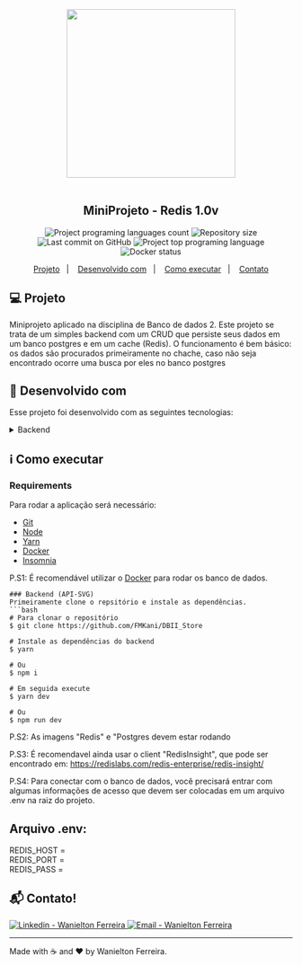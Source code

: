 <div align="center">
    <img src="https://res.cloudinary.com/dzy81lxxj/image/upload/v1617307297/1_SZiYiNs_5c1MhHZn3EM7-A_ayzmhu.png" width="300px"/>
</div>

<br />

<h2 align="center">
   MiniProjeto - Redis 1.0v
</h2>

<p align="center">
  <img alt="Project programing languages count" src="https://img.shields.io/github/languages/count/FMKani/DBII_Store?">
  <img alt="Repository size" src="https://img.shields.io/github/repo-size/FMKani/DBII_Store?">
  <img alt="Last commit on GitHub" src="https://img.shields.io/github/last-commit/FMKani/DBII_Store?">
  <img alt="Project top programing language" src="https://img.shields.io/github/languages/top/FMKani/DBII_Store?">
  <img alt="Docker status" src="https://img.shields.io/docker/build/FMKani/https://github.com/FMKani/DBII_Store">
</p>

<p align="center">
  <a href="#computer-projeto">Projeto</a>&nbsp;&nbsp;&nbsp;|&nbsp;&nbsp;&nbsp;
  <a href="#rocket-desenvolvido-com">Desenvolvido com</a>&nbsp;&nbsp;&nbsp;|&nbsp;&nbsp;&nbsp;
  <a href="#information_source-como-executar">Como executar</a>&nbsp;&nbsp;&nbsp;|&nbsp;&nbsp;&nbsp;
  <a href="#mailbox_with_mail-contato">Contato</a>
 </p>


## :computer: Projeto

 Miniprojeto aplicado na disciplina de Banco de dados 2. Este projeto se trata de um simples backend com um CRUD que persiste seus dados em um banco postgres e em um cache (Redis). O funcionamento é bem básico: os dados são procurados primeiramente no chache, caso não seja encontrado ocorre uma busca por eles no banco postgres

## :rocket: Desenvolvido com

Esse projeto foi desenvolvido com as seguintes tecnologias:

<details>
  <summary>Backend</summary>

-   [Node.js](https://nodejs.org/)
-   [Express](https://expressjs.com/)
-   [Postgres](https://www.postgresql.org/)
-   [Redis](https://redis.io/)
-   [ESLint](https://eslint.org/)
-   [Prettier](https://prettier.io/)
-   [TypeORM](https://typeorm.io/#/)
-   [VS Code](https://code.visualstudio.com/)
-   [Insomnia](https://insomnia.rest/)
-   [Docker](https://www.docker.com/)

</details>


## :information_source: Como executar

### Requirements

Para rodar a aplicação será necessário:
* [Git](https://git-scm.com)
* [Node](https://nodejs.org/)
* [Yarn](https://www.npmjs.com/package/npm)
* [Docker](https://www.docker.com/)
* [Insomnia](https://insomnia.rest/)

P.S1: É recomendável utilizar o [Docker](https://www.docker.com/) para rodar os banco de dados.
<br>

```
### Backend (API-SVG)
Primeiramente clone o repsitório e instale as dependências.
```bash
# Para clonar o repositório
$ git clone https://github.com/FMKani/DBII_Store

# Instale as dependências do backend
$ yarn

# Ou
$ npm i

# Em seguida execute
$ yarn dev

# Ou
$ npm run dev

```
P.S2: As imagens "Redis" e "Postgres devem estar rodando

P.S3: É recomendavel ainda usar o client "RedisInsight", que pode ser encontrado em: https://redislabs.com/redis-enterprise/redis-insight/

P.S4: Para conectar com o banco de dados, você precisará entrar com algumas informações de acesso que devem ser colocadas em um arquivo .env na raiz do projeto.

## Arquivo .env:

REDIS_HOST =
<br>
REDIS_PORT =
<br>
REDIS_PASS =

## :mailbox_with_mail: Contato!


<a href="https://www.linkedin.com/in/wanielton-ferreira" target="_blank" >
  <img alt="Linkedin - Wanielton Ferreira" src="https://img.shields.io/badge/Linkedin--%23F8952D?style=social&logo=linkedin">
</a>
<a href="mailto:wanieltonferreira@gmail.com" target="_blank" >
  <img alt="Email - Wanielton Ferreira" src="https://img.shields.io/badge/Email--%23F8952D?style=social&logo=gmail">
</a>

---

Made with :coffee: and ❤️ by Wanielton Ferreira.
